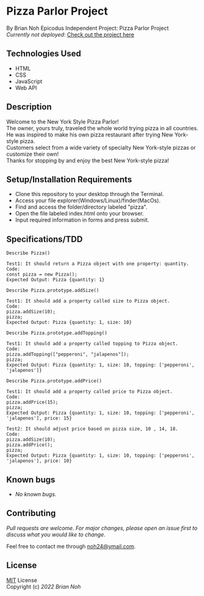 # Pizza Parlor Project
By Brian Noh
Epicodus Independent Project: Pizza Parlor Project   
_Currently not deployed_: [Check out the project here](noh24.github.com/pizza/)

## Technologies Used  
* HTML
* CSS
* JavaScript
* Web API

## Description
Welcome to the New York Style Pizza Parlor!  
The owner, yours truly, traveled the whole world trying pizza in all countries.  
He was inspired to make his own pizza restaurant after trying New York-style pizza.  
Customers select from a wide variety of specialty New York-style pizzas or customize their own!  
Thanks for stopping by and enjoy the best New York-style pizza!

## Setup/Installation Requirements
* Clone this repository to your desktop through the Terminal.
* Access your file explorer(Windows/Linux)/finder(MacOs).
* Find and access the folder/directory labeled "pizza".
* Open the file labeled index.html onto your browser.
* Input required information in forms and press submit.

## Specifications/TDD
```
Describe Pizza()

Test1: It should return a Pizza object with one property: quantity.
Code: 
const pizza = new Pizza();
Expected Output: Pizza {quantity: 1}
```
```
Describe Pizza.prototype.addSize()

Test1: It should add a property called size to Pizza object.
Code: 
pizza.addSize(10);
pizza;
Expected Output: Pizza {quantity: 1, size: 10}
```
```
Describe Pizza.prototype.addTopping()

Test1: It should add a property called topping to Pizza object.
Code: 
pizza.addTopping(["pepperoni", "jalapenos"]);
pizza;
Expected Output: Pizza {quantity: 1, size: 10, topping: ['pepperoni', 'jalapenos']}
```
```
Describe Pizza.prototype.addPrice()

Test1: It should add a property called price to Pizza object.
Code: 
pizza.addPrice(15);
pizza;
Expected Output: Pizza {quantity: 1, size: 10, topping: ['pepperoni', 'jalapenos'], price: 15}

Test2: It should adjust price based on pizza size, 10 , 14, 18.
Code:
pizza.addSize(10);
pizza.addPrice();
pizza;
Expected Output: Pizza {quantity: 1, size: 10, topping: ['pepperoni', 'jalapenos'], price: 10}
```
## Known bugs
* _No known bugs_.

## Contributing
_Pull requests are welcome. For major changes, please open an issue first to discuss what you would like to change_.  
  
Feel free to contact me through <noh24@ymail.com>.

## License
[MIT](./license.txt) License  
Copyright (c) _2022 Brian Noh_